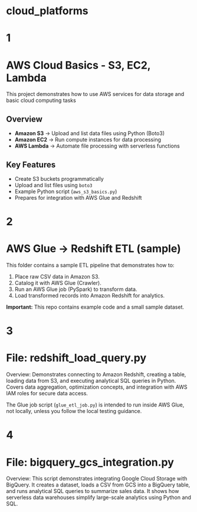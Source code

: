 # cloud_platforms

# 1

#  AWS Cloud Basics - S3, EC2, Lambda

This project demonstrates how to use AWS services for data storage and basic cloud computing tasks

##  Overview
- **Amazon S3** → Upload and list data files using Python (Boto3)
- **Amazon EC2** → Run compute instances for data processing
- **AWS Lambda** → Automate file processing with serverless functions

##  Key Features
- Create S3 buckets programmatically  
- Upload and list files using `boto3`  
- Example Python script (`aws_s3_basics.py`)  
- Prepares for integration with AWS Glue and Redshift


# 2
# AWS Glue → Redshift ETL (sample)

This folder contains a sample ETL pipeline that demonstrates how to:
1. Place raw CSV data in Amazon S3.
2. Catalog it with AWS Glue (Crawler).
3. Run an AWS Glue job (PySpark) to transform data.
4. Load transformed records into Amazon Redshift for analytics.
   
 **Important:** This repo contains example code and a small sample dataset. 


# 3
# File: redshift_load_query.py
Overview:
Demonstrates connecting to Amazon Redshift, creating a table, loading data from S3, and executing analytical SQL queries in Python. Covers data aggregation, optimization concepts, and integration with AWS IAM roles for secure data access.

 
 The Glue job script (`glue_etl_job.py`) is intended to run inside AWS Glue, not locally, unless you follow the local testing guidance.


 # 4
 # File: bigquery_gcs_integration.py
Overview:
This script demonstrates integrating Google Cloud Storage with BigQuery. It creates a dataset, loads a CSV from GCS into a BigQuery table, and runs analytical SQL queries to summarize sales data. It shows how serverless data warehouses simplify large-scale analytics using Python and SQL.

